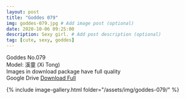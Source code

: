 ```yaml
---
layout: post
title: "Goddes 079"
img: goddes-079.jpg # Add image post (optional)
date: 2020-10-06 09:25:00
description: Sexy girl. # Add post description (optional)
tag: [cute, sexy, goddes]
---
```

Goddes No.079  
Model: 溪童 (Xi Tong)                                     
Images in download package have full quality                    
Google Drive [Download Full](http://gestyy.com/ee48tV)

{% include image-gallery.html folder="/assets/img/goddes-079/" %}
